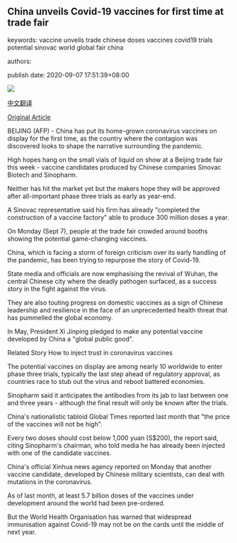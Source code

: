 ## China unveils Covid-19 vaccines for first time at trade fair

keywords: vaccine unveils trade chinese doses vaccines covid19 trials potential sinovac world global fair china

authors: 

publish date: 2020-09-07 17:51:39+08:00

![](https://www.straitstimes.com/sites/default/files/styles/x_large/public/articles/2020/09/07/yq-chinavacc-07092024_0.jpg?itok=fbH8pXWT)

[中文翻译](China%20unveils%20Covid-19%20vaccines%20for%20first%20time%20at%20trade%20fair_zh.md)

[Original Article](https://www.straitstimes.com/asia/east-asia/china-unveils-covid-19-vaccines-for-first-time-at-trade-fair)

BEIJING (AFP) - China has put its home-grown coronavirus vaccines on display for the first time, as the country where the contagion was discovered looks to shape the narrative surrounding the pandemic.

High hopes hang on the small vials of liquid on show at a Beijing trade fair this week - vaccine candidates produced by Chinese companies Sinovac Biotech and Sinopharm.

Neither has hit the market yet but the makers hope they will be approved after all-important phase three trials as early as year-end.

A Sinovac representative said his firm has already "completed the construction of a vaccine factory" able to produce 300 million doses a year.

On Monday (Sept 7), people at the trade fair crowded around booths showing the potential game-changing vaccines.

China, which is facing a storm of foreign criticism over its early handling of the pandemic, has been trying to repurpose the story of Covid-19.

State media and officials are now emphasising the revival of Wuhan, the central Chinese city where the deadly pathogen surfaced, as a success story in the fight against the virus.

They are also touting progress on domestic vaccines as a sign of Chinese leadership and resilience in the face of an unprecedented health threat that has pummelled the global economy.

In May, President Xi Jinping pledged to make any potential vaccine developed by China a "global public good".

Related Story How to inject trust in coronavirus vaccines

The potential vaccines on display are among nearly 10 worldwide to enter phase three trials, typically the last step ahead of regulatory approval, as countries race to stub out the virus and reboot battered economies.

Sinopharm said it anticipates the antibodies from its jab to last between one and three years - although the final result will only be known after the trials.

China's nationalistic tabloid Global Times reported last month that "the price of the vaccines will not be high".

Every two doses should cost below 1,000 yuan (S$200), the report said, citing Sinopharm's chairman, who told media he has already been injected with one of the candidate vaccines.

China's official Xinhua news agency reported on Monday that another vaccine candidate, developed by Chinese military scientists, can deal with mutations in the coronavirus.

As of last month, at least 5.7 billion doses of the vaccines under development around the world had been pre-ordered.

But the World Health Organisation has warned that widespread immunisation against Covid-19 may not be on the cards until the middle of next year.